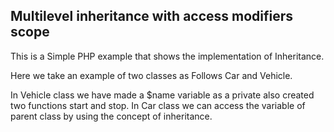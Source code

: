 ##  Multilevel inheritance with access modifiers scope

This is a Simple PHP example that shows the implementation of Inheritance.

Here we take an example of two classes as Follows Car and Vehicle. 

In Vehicle class we have made a $name variable as a private also created two functions start and stop.
In Car class we can access the variable of parent class by using the concept of inheritance.



